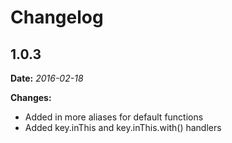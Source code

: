 # Changelog

## 1.0.3

**Date:** *2016-02-18*

**Changes:**
  * Added in more aliases for default functions
  * Added key.inThis and key.inThis.with() handlers